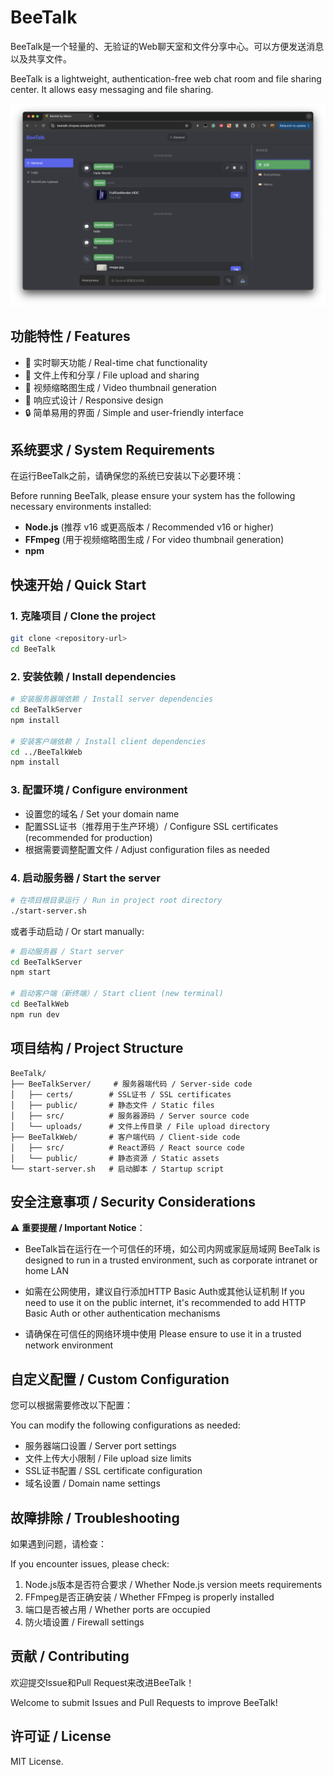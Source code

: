 # BeeTalk

BeeTalk是一个轻量的、无验证的Web聊天室和文件分享中心。可以方便发送消息以及共享文件。

BeeTalk is a lightweight, authentication-free web chat room and file sharing center. It allows easy messaging and file sharing.

![BeeTalk Home](./beetalk-home.png)
## 功能特性 / Features

- 💬 实时聊天功能 / Real-time chat functionality
- 📁 文件上传和分享 / File upload and sharing
- 🎥 视频缩略图生成 / Video thumbnail generation
- 📱 响应式设计 / Responsive design
- 🔒 简单易用的界面 / Simple and user-friendly interface

## 系统要求 / System Requirements

在运行BeeTalk之前，请确保您的系统已安装以下必要环境：

Before running BeeTalk, please ensure your system has the following necessary environments installed:

- **Node.js** (推荐 v16 或更高版本 / Recommended v16 or higher)
- **FFmpeg** (用于视频缩略图生成 / For video thumbnail generation)
- **npm**

## 快速开始 / Quick Start

### 1. 克隆项目 / Clone the project

```bash
git clone <repository-url>
cd BeeTalk
```

### 2. 安装依赖 / Install dependencies

```bash
# 安装服务器端依赖 / Install server dependencies
cd BeeTalkServer
npm install

# 安装客户端依赖 / Install client dependencies
cd ../BeeTalkWeb
npm install
```

### 3. 配置环境 / Configure environment

- 设置您的域名 / Set your domain name
- 配置SSL证书（推荐用于生产环境）/ Configure SSL certificates (recommended for production)
- 根据需要调整配置文件 / Adjust configuration files as needed

### 4. 启动服务器 / Start the server

```bash
# 在项目根目录运行 / Run in project root directory
./start-server.sh
```

或者手动启动 / Or start manually:

```bash
# 启动服务器 / Start server
cd BeeTalkServer
npm start

# 启动客户端（新终端）/ Start client (new terminal)
cd BeeTalkWeb
npm run dev
```

## 项目结构 / Project Structure

```
BeeTalk/
├── BeeTalkServer/     # 服务器端代码 / Server-side code
│   ├── certs/        # SSL证书 / SSL certificates
│   ├── public/       # 静态文件 / Static files
│   ├── src/          # 服务器源码 / Server source code
│   └── uploads/      # 文件上传目录 / File upload directory
├── BeeTalkWeb/       # 客户端代码 / Client-side code
│   ├── src/          # React源码 / React source code
│   └── public/       # 静态资源 / Static assets
└── start-server.sh   # 启动脚本 / Startup script
```

## 安全注意事项 / Security Considerations

⚠️ **重要提醒 / Important Notice**：

- BeeTalk旨在运行在一个可信任的环境，如公司内网或家庭局域网
  BeeTalk is designed to run in a trusted environment, such as corporate intranet or home LAN

- 如需在公网使用，建议自行添加HTTP Basic Auth或其他认证机制
  If you need to use it on the public internet, it's recommended to add HTTP Basic Auth or other authentication mechanisms

- 请确保在可信任的网络环境中使用
  Please ensure to use it in a trusted network environment

## 自定义配置 / Custom Configuration

您可以根据需要修改以下配置：

You can modify the following configurations as needed:

- 服务器端口设置 / Server port settings
- 文件上传大小限制 / File upload size limits
- SSL证书配置 / SSL certificate configuration
- 域名设置 / Domain name settings

## 故障排除 / Troubleshooting

如果遇到问题，请检查：

If you encounter issues, please check:

1. Node.js版本是否符合要求 / Whether Node.js version meets requirements
2. FFmpeg是否正确安装 / Whether FFmpeg is properly installed
3. 端口是否被占用 / Whether ports are occupied
4. 防火墙设置 / Firewall settings

## 贡献 / Contributing

欢迎提交Issue和Pull Request来改进BeeTalk！

Welcome to submit Issues and Pull Requests to improve BeeTalk!

## 许可证 / License

MIT License.